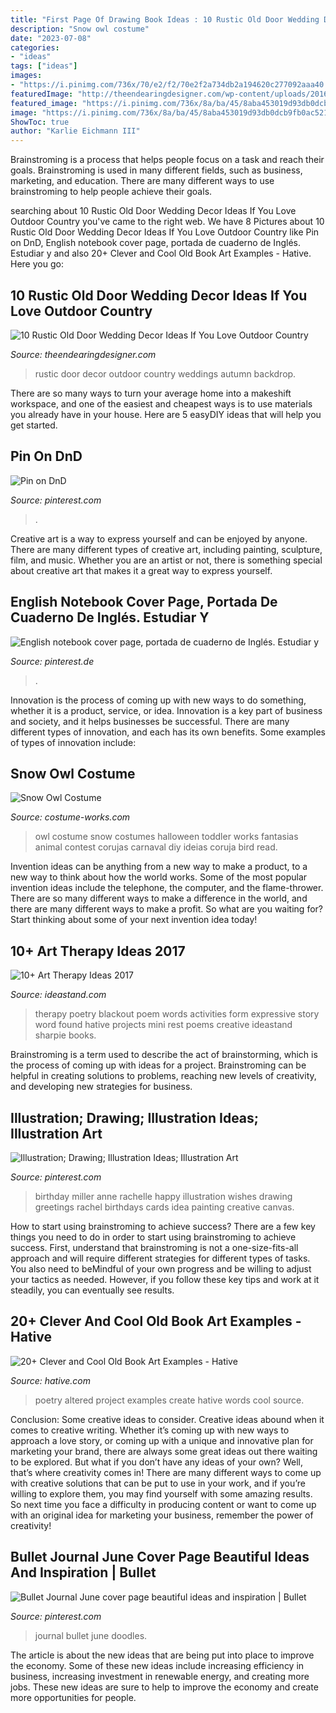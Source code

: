 ```yaml
---
title: "First Page Of Drawing Book Ideas : 10 Rustic Old Door Wedding Decor Ideas If You Love Outdoor Country"
description: "Snow owl costume"
date: "2023-07-08"
categories:
- "ideas"
tags: ["ideas"]
images:
- "https://i.pinimg.com/736x/70/e2/f2/70e2f2a734db2a194620c277092aaa40.jpg"
featuredImage: "http://theendearingdesigner.com/wp-content/uploads/2016/10/img_57f04c9ca76c8.jpg"
featured_image: "https://i.pinimg.com/736x/8a/ba/45/8aba453019d93db0dcb9fb0ac52196a8.jpg"
image: "https://i.pinimg.com/736x/8a/ba/45/8aba453019d93db0dcb9fb0ac52196a8.jpg"
ShowToc: true
author: "Karlie Eichmann III"
---
```



Brainstroming is a process that helps people focus on a task and reach their goals. Brainstroming is used in many different fields, such as business, marketing, and education. There are many different ways to use brainstroming to help people achieve their goals.

	

		
searching about 10 Rustic Old Door Wedding Decor Ideas If You Love Outdoor Country you've came to the right web. We have 8 Pictures about 10 Rustic Old Door Wedding Decor Ideas If You Love Outdoor Country like Pin on DnD, English notebook cover page, portada de cuaderno de Inglés. Estudiar y and also 20+ Clever and Cool Old Book Art Examples - Hative. Here you go:
		
    
## 10 Rustic Old Door Wedding Decor Ideas If You Love Outdoor Country

<img loading=lazy src="http://theendearingdesigner.com/wp-content/uploads/2016/10/img_57f04c9ca76c8.jpg" onerror="this.onerror=null;this.src='https://tse3.mm.bing.net/th?id=OIP.w7YJEGpFStsTkEuoDNHOIwHaKB&amp;pid=15.1';" alt="10 Rustic Old Door Wedding Decor Ideas If You Love Outdoor Country">

_Source: theendearingdesigner.com_

>rustic door decor outdoor country weddings autumn backdrop. 

	

There are so many ways to turn your average home into a makeshift workspace, and one of the easiest and cheapest ways is to use materials you already have in your house. Here are 5 easyDIY ideas that will help you get started.

    
## Pin On DnD

<img loading=lazy src="https://i.pinimg.com/736x/2c/0e/fc/2c0efc1a1f433e60b7e6de962e0e8880.jpg" onerror="this.onerror=null;this.src='https://tse3.mm.bing.net/th?id=OIP._OSwxDAVuHLgelB3e6o5EwHaJ3&amp;pid=15.1';" alt="Pin on DnD">

_Source: pinterest.com_

>. 

	

Creative art is a way to express yourself and can be enjoyed by anyone. There are many different types of creative art, including painting, sculpture, film, and music. Whether you are an artist or not, there is something special about creative art that makes it a great way to express yourself.

    
## English Notebook Cover Page, Portada De Cuaderno De Inglés. Estudiar Y

<img loading=lazy src="https://i.pinimg.com/736x/8a/ba/45/8aba453019d93db0dcb9fb0ac52196a8.jpg" onerror="this.onerror=null;this.src='https://tse3.mm.bing.net/th?id=OIP.YDRzC5hot7gExOFUDEcWvAHaJ3&amp;pid=15.1';" alt="English notebook cover page, portada de cuaderno de Inglés. Estudiar y">

_Source: pinterest.de_

>. 

	

Innovation is the process of coming up with new ways to do something, whether it is a product, service, or idea. Innovation is a key part of business and society, and it helps businesses be successful. There are many different types of innovation, and each has its own benefits. Some examples of types of innovation include:

    
## Snow Owl Costume

<img loading=lazy src="https://photos.costume-works.com/full/snow_owl.jpg" onerror="this.onerror=null;this.src='https://tse2.mm.bing.net/th?id=OIP.kMyKqTGT7Dr3-v1Q0BawYQHaKV&amp;pid=15.1';" alt="Snow Owl Costume">

_Source: costume-works.com_

>owl costume snow costumes halloween toddler works fantasias animal contest corujas carnaval diy ideias coruja bird read. 

	

Invention ideas can be anything from a new way to make a product, to a new way to think about how the world works. Some of the most popular invention ideas include the telephone, the computer, and the flame-thrower. There are so many different ways to make a difference in the world, and there are many different ways to make a profit. So what are you waiting for? Start thinking about some of your next invention idea today!

    
## 10+ Art Therapy Ideas 2017

<img loading=lazy src="http://ideastand.com/wp-content/uploads/2014/05/art-therapy-ideas/4-art-therapy-ideas.jpg" onerror="this.onerror=null;this.src='https://tse4.mm.bing.net/th?id=OIP.obl4Kuo7395PjNi2XFPH7gHaMH&amp;pid=15.1';" alt="10+ Art Therapy Ideas 2017">

_Source: ideastand.com_

>therapy poetry blackout poem words activities form expressive story word found hative projects mini rest poems creative ideastand sharpie books. 

	

Brainstroming is a term used to describe the act of brainstorming, which is the process of coming up with ideas for a project. Brainstroming can be helpful in creating solutions to problems, reaching new levels of creativity, and developing new strategies for business.

    
## Illustration; Drawing; Illustration Ideas; Illustration Art

<img loading=lazy src="https://i.pinimg.com/736x/70/e2/f2/70e2f2a734db2a194620c277092aaa40.jpg" onerror="this.onerror=null;this.src='https://tse1.mm.bing.net/th?id=OIP.KuM4aycQlvMqi7zfNXe_KQHaKZ&amp;pid=15.1';" alt="Illustration; Drawing; Illustration Ideas; Illustration Art">

_Source: pinterest.com_

>birthday miller anne rachelle happy illustration wishes drawing greetings rachel birthdays cards idea painting creative canvas. 

	

How to start using brainstroming to achieve success?
There are a few key things you need to do in order to start using brainstroming to achieve success. First, understand that brainstroming is not a one-size-fits-all approach and will require different strategies for different types of tasks. You also need to beMindful of your own progress and be willing to adjust your tactics as needed. However, if you follow these key tips and work at it steadily, you can eventually see results.

    
## 20+ Clever And Cool Old Book Art Examples - Hative

<img loading=lazy src="https://hative.com/wp-content/uploads/2014/05/old-book-art/3-altered-book-art-project.jpg" onerror="this.onerror=null;this.src='https://tse1.mm.bing.net/th?id=OIP.DIFqBsODCDMEHS_37yVfjwHaKI&amp;pid=15.1';" alt="20+ Clever and Cool Old Book Art Examples - Hative">

_Source: hative.com_

>poetry altered project examples create hative words cool source. 

	

Conclusion: Some creative ideas to consider.
Creative ideas abound when it comes to creative writing. Whether it’s coming up with new ways to approach a love story, or coming up with a unique and innovative plan for marketing your brand, there are always some great ideas out there waiting to be explored. But what if you don’t have any ideas of your own? Well, that’s where creativity comes in! There are many different ways to come up with creative solutions that can be put to use in your work, and if you’re willing to explore them, you may find yourself with some amazing results. So next time you face a difficulty in producing content or want to come up with an original idea for marketing your business, remember the power of creativity!

    
## Bullet Journal June Cover Page Beautiful Ideas And Inspiration | Bullet

<img loading=lazy src="https://i.pinimg.com/736x/c4/56/e7/c456e70e5584c50bffd0b23492c2934e.jpg" onerror="this.onerror=null;this.src='https://tse2.mm.bing.net/th?id=OIP.KIiUf_4cNelJa6dQhdHqvAHaJ3&amp;pid=15.1';" alt="Bullet Journal June cover page beautiful ideas and inspiration | Bullet">

_Source: pinterest.com_

>journal bullet june doodles. 

	

The article is about the new ideas that are being put into place to improve the economy. Some of these new ideas include increasing efficiency in business, increasing investment in renewable energy, and creating more jobs. These new ideas are sure to help to improve the economy and create more opportunities for people.

